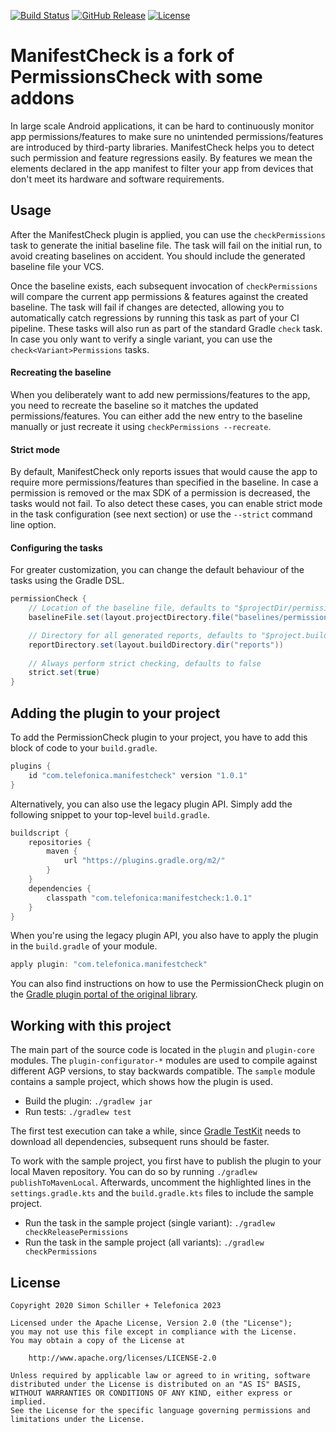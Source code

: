 [![Build Status](https://img.shields.io/github/workflow/status/simonschiller/permissioncheck/CI)](https://github.com/simonschiller/permissioncheck/actions)
[![GitHub Release](https://img.shields.io/github/v/release/simonschiller/permissioncheck)](https://github.com/simonschiller/permissioncheck/releases)
[![License](https://img.shields.io/github/license/simonschiller/permissioncheck)](https://github.com/simonschiller/permissioncheck/blob/main/LICENSE)

# ManifestCheck is a fork of PermissionsCheck with some addons

In large scale Android applications, it can be hard to continuously monitor app permissions/features to make sure no unintended permissions/features are introduced by third-party libraries. ManifestCheck helps you to detect such permission and feature regressions easily. By features we mean the <uses-feature> elements declared in the app manifest to filter your app from devices that don't meet its hardware and software requirements.

## Usage

After the ManifestCheck plugin is applied, you can use the `checkPermissions` task to generate the initial baseline file. The task will fail on the initial run, to avoid creating baselines on accident. You should include the generated baseline file your VCS.

Once the baseline exists, each subsequent invocation of `checkPermissions` will compare the current app permissions & features against the created baseline. The task will fail if changes are detected, allowing you to automatically catch regressions by running this task as part of your CI pipeline. These tasks will also run as part of the standard Gradle `check` task. In case you only want to verify a single variant, you can use the `check<Variant>Permissions` tasks.

#### Recreating the baseline

When you deliberately want to add new permissions/features to the app, you need to recreate the baseline so it matches the updated permissions/features. You can either add the new entry to the baseline manually or just recreate it using `checkPermissions --recreate`.

#### Strict mode

By default, ManifestCheck only reports issues that would cause the app to require more permissions/features than specified in the baseline. In case a permission is removed or the max SDK of a permission is decreased, the tasks would not fail. To also detect these cases, you can enable strict mode in the task configuration (see next section) or use the `--strict` command line option.

#### Configuring the tasks

For greater customization, you can change the default behaviour of the tasks using the Gradle DSL.

```groovy
permissionCheck {
    // Location of the baseline file, defaults to "$projectDir/permission-baseline.xml"
    baselineFile.set(layout.projectDirectory.file("baselines/permissions.xml"))

    // Directory for all generated reports, defaults to "$project.buildDir/reports/permissioncheck"
    reportDirectory.set(layout.buildDirectory.dir("reports"))
    
    // Always perform strict checking, defaults to false
    strict.set(true)
}
```

## Adding the plugin to your project

To add the PermissionCheck plugin to your project, you have to add this block of code to your `build.gradle`.

```groovy
plugins {
    id "com.telefonica.manifestcheck" version "1.0.1"
}
```

Alternatively, you can also use the legacy plugin API. Simply add the following snippet to your top-level `build.gradle`.

```groovy
buildscript {
    repositories {
        maven {
            url "https://plugins.gradle.org/m2/"
        }
    }
    dependencies {
        classpath "com.telefonica:manifestcheck:1.0.1"
    }
}
```

When you're using the legacy plugin API, you also have to apply the plugin in the `build.gradle` of your module.

```groovy
apply plugin: "com.telefonica.manifestcheck"
```

You can also find instructions on how to use the PermissionCheck plugin on the [Gradle plugin portal of the original library](https://plugins.gradle.org/plugin/io.github.simonschiller.permissioncheck).

## Working with this project

The main part of the source code is located in the `plugin` and `plugin-core` modules. The `plugin-configurator-*` modules are used to compile against different AGP versions, to stay backwards compatible. The `sample` module contains a sample project, which shows how the plugin is used.

* Build the plugin: `./gradlew jar`
* Run tests: `./gradlew test`

The first test execution can take a while, since [Gradle TestKit](https://docs.gradle.org/current/userguide/test_kit.html) needs to download all dependencies, subsequent runs should be faster.

To work with the sample project, you first have to publish the plugin to your local Maven repository. You can do so by running `./gradlew publishToMavenLocal`. Afterwards, uncomment the highlighted lines in the `settings.gradle.kts` and the `build.gradle.kts` files to include the sample project.

* Run the task in the sample project (single variant): `./gradlew checkReleasePermissions`
* Run the task in the sample project (all variants): `./gradlew checkPermissions`

## License

```
Copyright 2020 Simon Schiller + Telefonica 2023

Licensed under the Apache License, Version 2.0 (the "License");
you may not use this file except in compliance with the License.
You may obtain a copy of the License at

    http://www.apache.org/licenses/LICENSE-2.0

Unless required by applicable law or agreed to in writing, software
distributed under the License is distributed on an "AS IS" BASIS,
WITHOUT WARRANTIES OR CONDITIONS OF ANY KIND, either express or implied.
See the License for the specific language governing permissions and
limitations under the License.
```
